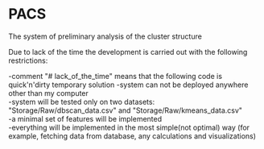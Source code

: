 # PACS

The system of preliminary analysis of the cluster structure

Due to lack of the time the development is carried out with the following restrictions:  

  -comment "# lack_of_the_time" means that the following code is quick'n'dirty temporary solution
  -system can not be deployed anywhere other than my computer  
  -system will be tested only on two datasets: "Storage/Raw/dbscan_data.csv" and "Storage/Raw/kmeans_data.csv"  
  -a minimal set of features will be implemented  
  -everything will be implemented in the most simple(not optimal) way (for example, fetching data from database, any calculations and visualizations)
